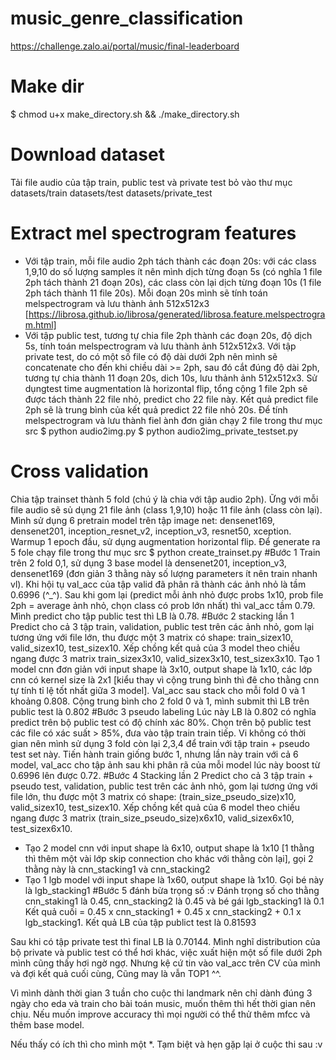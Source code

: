 # music_genre_classification
https://challenge.zalo.ai/portal/music/final-leaderboard

# Make dir
$ chmod u+x make_directory.sh && ./make_directory.sh

# Download dataset
Tải file audio của tập train, public test và private test bỏ vào thư mục datasets/train datasets/test datasets/private_test

# Extract mel spectrogram features
- Với tập train, mỗi file audio 2ph tách thành các đoạn 20s: với các class 1,9,10 do số lượng samples ít nên mình dịch từng đoạn 5s (có nghĩa 1 file 2ph tách thành 21 đoạn 20s), các class còn lại dịch từng đoạn 10s (1 file 2ph tách thành 11 file 20s). Mỗi đoạn 20s mình sẽ tính toán melspectrogram và lưu thành ảnh 512x512x3 
[https://librosa.github.io/librosa/generated/librosa.feature.melspectrogram.html]
- Với tập public test, tương tự chia file 2ph thành các đoạn 20s, độ dịch 5s, tính toán melspectrogram và lưu thành ảnh 512x512x3. Với tập private test, do có một số file có độ dài dưới 2ph nên mình sẽ concatenate cho đến khi chiều dài >= 2ph, sau đó cắt đúng độ dài 2ph, tương tự chia thành 11 đoạn 20s, dich 10s, lưu thảnh ảnh 512x512x3. Sử dụngtest time augmentation là horizontal flip, tổng cộng 1 file 2ph sẽ được tách thành 22 file nhỏ, predict cho 22 file này. Kết quả predict file 2ph sẽ là trung bình của kết quả predict 22 file nhỏ 20s.
Để tính melspectrogram và lưu thành fiel ành đơn giản chạy 2 file trong thư mục src
$ python audio2img.py 
$ python audio2img_private_testset.py
# Cross validation
Chia tập trainset thành 5 fold (chú ý là chia với tập audio 2ph). Ững với mỗi file audio sẽ sủ dụng 21 file ảnh (class 1,9,10) hoặc 11 file ảnh (class còn lại). Mình sử dụng 6 pretrain model trên tập image net: densenet169, densenet201, inception_resnet_v2, inception_v3, resnet50, xception. Warmup 1 epoch đầu, sử dụng augmentation horizontal flip.
Để generate ra 5 fole chạy file trong thư mục src
$ python create_trainset.py
#Bước 1
Train trên 2 fold 0,1, sử dụng 3 base model là densenet201, inception_v3, densenet169 (đơn giản 3 thằng này số lượng parameters ít nên train nhanh vl). Khi hội tụ val_acc của tập valid đã phân rã thành các ảnh nhỏ là tầm 0.6996 (^_^). Sau khi gom lại (predict mỗi ảnh nhỏ được probs 1x10, prob file 2ph = average ảnh nhỏ, chọn class có prob lớn nhất) thì val_acc tầm 0.79. Mình predict cho tập public test thì LB là 0.78.
#Bước 2 stacking lần 1
Predict cho cả 3 tập train, validation, public test trên các ảnh nhỏ, gom lại tương ứng với file lớn, thu được một 3 matrix có shape: train_sizex10, valid_sizex10, test_sizex10. Xếp chồng kết quả của 3 model theo chiều ngang được 3 matrix train_sizex3x10, valid_sizex3x10, test_sizex3x10. Tạo 1 model cnn đơn giản với input shape là 3x10, output shape là 1x10, các lớp cnn có kernel size là 2x1 [kiểu thay vì cộng trung bình thì đê cho thằng cnn tự tính tỉ lệ tốt nhất giữa 3 model]. Val_acc sau stack cho mỗi fold 0 và 1 khoảng 0.808. Cộng trung bình cho 2 fold 0 và 1, mình submit thì LB trên public test là 0.802
#Bước 3 pseudo labeling
Lúc này LB là 0.802 có nghĩa predict trên bộ public test có độ chính xác 80%. Chọn trên bộ public test các file có xác suất > 85%, đưa vào tập train train tiếp. Vi không có thời gian nên mình sử dụng 3 fold còn lại 2,3,4 để train với tập train + pseudo test set này. Tiến hành train giống bước 1, nhưng lần này train với cả 6 model, val_acc cho tập ảnh sau khi phân rã của mỗi model lúc này boost từ 0.6996 lên được 0.72.
#Bước 4 Stacking lần 2
Predict cho cả 3 tập train + pseudo test, validation, public test trên các ảnh nhỏ, gom lại tương ứng với file lớn, thu được một 3 matrix có shape: (train_size_pseudo_size)x10, valid_sizex10, test_sizex10. Xếp chồng kết quả của 6 model theo chiều ngang được 3 matrix (train_size_pseudo_size)x6x10, valid_sizex6x10, test_sizex6x10.
- Tạo 2 model cnn với input shape là 6x10, output shape là 1x10 [1 thằng thì thêm một vài lớp skip connection cho khác với thằng còn lại], gọi 2 thằng này là cnn_stacking1 và cnn_stacking2
- Tạo 1 lgb model với input shape là 1x60, output shape là 1x10. Gọi bé này là lgb_stacking1
#Bước 5 đánh bừa trọng số :v
Đánh trọng số cho thằng cnn_staking1 là 0.45, cnn_stacking2 là 0.45 và bé gái lgb_stacking1 là 0.1 Kết quả cuối = 0.45 x cnn_stacking1 + 0.45 x cnn_stacking2 + 0.1 x lgb_stacking1. Kết quả LB của tập publict test là 0.81593

Sau khi có tập private test thì final LB là 0.70144. Mình nghĩ distribution của bộ private và public test có thể hơi khác, việc xuất hiện một số file dưới 2ph mình cũng thấy hơi ngờ ngợ. Nhưng kệ cứ tin vào val_acc trên CV của mình và đợi kết quả cuối cùng, Cũng may là vẫn TOP1 ^^.

Vì mình dành thời gian 3 tuần cho cuộc thi landmark nên chỉ dành đúng 3 ngày cho eda và train cho bài toán music, muốn thêm thì hết thời gian nên chịu. Nếu muốn improve accuracy thì mọi người có thể thử thêm mfcc và thêm base model.

Nếu thấy có ích thì cho mình một *. Tạm biệt và hẹn gặp lại ở cuộc thi sau :v